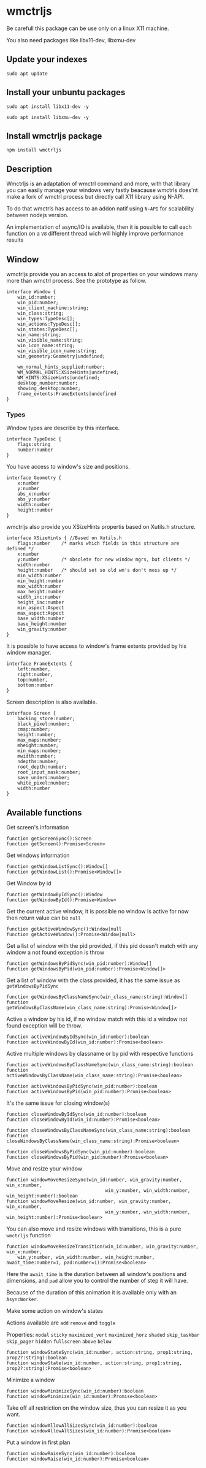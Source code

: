 # wmctrljs

Be carefull this package can be use only on a linux X11 machine.

You also need packages like libx11-dev, libxmu-dev

## Update your indexes
`sudo apt update`

## Install your unbuntu packages
`sudo apt install libx11-dev -y`

`sudo apt install libxmu-dev -y`

## Install wmctrljs package

`npm install wmctrljs`

## Description
Wmctrljs is an adaptation of wmctrl command and more, with that library you can easily manage your windows very fastly beacause wmctrls does'nt make a fork of wmctrl process but directly call X11 library using N-API. 

To do that wmctrls has access to an addon natif using `N-API` for scalability between nodejs version.

An implementation of async/IO is available, then it is possible to call each function on a `V8` different thread wich will highly improve performance results 

## Window

wmctrljs provide you an access to alot of properties on your windows many more than wmctrl process.
See the prototype as follow.
```TS
interface Window {
    win_id:number;
    win_pid:number;
    win_client_machine:string;
    win_class:string;
    win_types:TypeDesc[];
    win_actions:TypeDesc[];
    win_states:TypeDesc[];
    win_name:string;
    win_visible_name:string;
    win_icon_name:string;
    win_visible_icon_name:string;
    win_geometry:Geometry|undefined;

    wm_normal_hints_supplied:number;
    WM_NORMAL_HINTS:XSizeHints|undefined;
    WM_HINTS:XSizeHints|undefined;
    desktop_number:number;
    showing_desktop:number;
    frame_extents:FrameExtents|undefined
}
```

### Types

Window types are describe by this interface.
```TS
interface TypeDesc {
    flags:string
    number:number
}
```

You have access to window's size and positions.
```TS
interface Geometry {
    x:number
    y:number
    abs_x:number
    abs_y:number
    width:number
    height:number
}
```
wmctrljs also provide you XSizeHints propertis based on Xutils.h structure.

```TS 
interface XSizeHints { //Based on Xutils.h
    flags:number	/* marks which fields in this structure are defined */
    x:number
    y:number		/* obsolete for new window mgrs, but clients */
    width:number
    height:number	/* should set so old wm's don't mess up */
    min_width:number
    min_height:number
    max_width:number
    max_height:number
    width_inc:number
    height_inc:number
    min_aspect:Aspect 
    max_aspect:Aspect
    base_width:number
    base_height:number
    win_gravity:number
}
```

It is possible to have access to window's frame extents provided by his window manager.

```TS
interface FrameExtents {
    left:number,
    right:number,
    top:number,
    bottom:number
}
```

Screen description is also available.
```TS
interface Screen {
    backing_store:number;
    black_pixel:number;
    cmap:number;
    height:number;
    max_maps:number;
    mheight:number;
    min_maps:number;
    mwidth:number;
    ndepths:number;
    root_depth:number;
    root_input_mask:number;
    save_unders:number;
    white_pixel:number;
    width:number
}
```

## Available functions

Get screen's information
```TS
function getScreenSync():Screen
function getScreen():Promise<Screen>
```

Get windows information
```TS
function getWindowListSync():Window[]
function getWindowList():Promise<Window[]>
```

Get Window by id
```TS
function getWindowByIdSync():Window
function getWindowById():Promise<Window>
```

Get the current active window, it is possible no window is active for now then return value can be `null`
```TS
function getActiveWindowSync():Window|null
function getActiveWindow():Promise<Window|null>
```

Get a list of window with the pid provided, if this pid doesn't match with any window a not found exception is throw
```TS
function getWindowsByPidSync(win_pid:number):Window[]
function getWindowsByPid(win_pid:number):Promise<Window[]>
```

Get a list of window with the class provided, it has the same issue as `getWindowsByPidSync`
```TS
function getWindowsByClassNameSync(win_class_name:string):Window[]
function getWindowsByClassName(win_class_name:string):Promise<Window[]>
```

Active a window by his id, if no window match with this id a window not found exception will be throw.
```TS
function activeWindowByIdSync(win_id:number):boolean
function activeWindowById(win_id:number):Promise<boolean>
```

Active multiple windows by classname or by pid with respective functions
```TS
function activeWindowsByClassNameSync(win_class_name:string):boolean
function activeWindowsByClassName(win_class_name:string):Promise<boolean>

function activeWindowsByPidSync(win_pid:number):boolean
function activeWindowsByPid(win_pid:number):Promise<boolean>
```

It's the same issue for closing window(s)
```TS
function closeWindowByIdSync(win_id:number):boolean
function closeWindowById(win_id:number):Promise<boolean>

function closeWindowsByClassNameSync(win_class_name:string):boolean
function closeWindowsByClassName(win_class_name:string):Promise<boolean>

function closeWindowsByPidSync(win_pid:number):boolean
function closeWindowsByPid(win_pid:number):Promise<boolean>
```

Move and resize your window
```TS
function windowMoveResizeSync(win_id:number, win_gravity:number, win_x:number, 
                                    win_y:number, win_width:number, win_height:number):boolean
function windowMoveResize(win_id:number, win_gravity:number, win_x:number, 
                                    win_y:number, win_width:number, win_height:number):Promise<boolean>
```

You can also move and resize windows with transitions, this is a pure `wmctrljs` function
```TS
function windowMoveResizeTransition(win_id:number, win_gravity:number, win_x:number, 
    win_y:number, win_width:number, win_height:number, await_time:number=1, pad:number=1):Promise<boolean>
```
Here the `await_time` is the duration between all window's positions and dimensions, and `pad` allow you to control the number of step it will have.

Because of the duration of this animation it is available only with an `AsyncWorker`.

Make some action on window's states

Actions available are `add` `remove` and `toggle`

Properties: `modal`  `sticky` `maximized_vert` `maximized_horz` `shaded` `skip_taskbar` `skip_pager` `hidden` `fullscreen` `above` `below`

```TS
function windowStateSync(win_id:number, action:string, prop1:string, prop2?:string):boolean
function windowState(win_id:number, action:string, prop1:string, prop2?:string):Promise<boolean>
```

Minimize a window
```TS
function windowMinimizeSync(win_id:number):boolean
function windowMinimize(win_id:number):Promise<boolean>
```

Take off all restriction on the window size, thus you can resize it as you want.
```TS
function windowAllowAllSizesSync(win_id:number):boolean
function windowAllowAllSizes(win_id:number):Promise<boolean>
```

Put a window in first plan
```TS
function windowRaiseSync(win_id:number):boolean
function windowRaise(win_id:number):Promise<boolean>
```